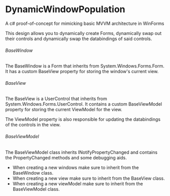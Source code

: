 # DynamicWindowPopulation
A c# proof-of-concept for mimicking basic MVVM architecture in WinForms

This design allows you to dynamically create Forms, dynamically swap out their controls and dynamically swap the databindings of said controls.


###### BaseWindow

The BaseWindow is a Form that inherits from System.Windows.Forms.Form. It has a custom BaseView property for storing the window's current view.


###### BaseView

The BaseView is a UserControl that inherits from System.Windows.Forms.UserControl. It contains a custom BaseViewModel property for storing the current ViewModel for the view.

The ViewModel property is also responsible for updating the databindings of the controls in the view.



###### BaseViewModel

The BaseViewModel class inherits INotifyPropertyChanged and contains the PropertyChanged methods and some debugging aids.



- When creating a new windows make sure to inherit from the BaseWindow class.
- When creating a new view make sure to inherit from the BaseView class.
- When creating a new viewModel make sure to inherit from the BaseViewModel class.
